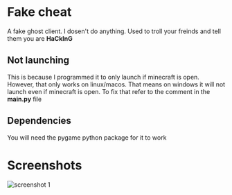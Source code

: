 # Fake cheat
A fake ghost client. I dosen't do anything. Used to troll your freinds and tell them you are **HaCkInG** 

## Not launching
This is because I programmed it to only launch if minecraft is open. However, that only works on linux/macos.
That means on windows it will not launch even if minecraft is open. To fix that refer to the comment in the **main.py** file

## Dependencies
You will need the pygame python package for it to work

# Screenshots
<img src="https://raw.githubusercontent.com/CloudyWhale/fake-cheat/master/screenshots/screenshot1.png" alt="screenshot 1">
